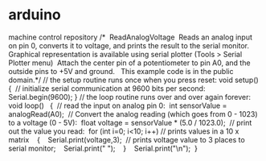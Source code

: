 # arduino
machine control repository
/*  ReadAnalogVoltage  Reads an analog input on pin 0, converts it to voltage, and prints the result to the serial monitor.  Graphical representation is available using serial plotter (Tools > Serial Plotter menu)  Attach the center pin of a potentiometer to pin A0, and the outside pins to +5V and ground.
  This example code is in the public domain.*/
// the setup routine runs once when you press reset:
void setup() 
{  
  // initialize serial communication at 9600 bits per second:  
  Serial.begin(9600);
}
  // the loop routine runs over and over again forever:
void loop()   
{  
  // read the input on analog pin 0:  
  int sensorValue = analogRead(A0);  
  // Convert the analog reading (which goes from 0 - 1023) to a voltage (0 - 5V):  
  float voltage = sensorValue * (5.0 / 1023.0);  
  // print out the value you read:  
  for (int i=0; i<10; i++)   // prints values in a 10 x matrix    
  {    
  Serial.print(voltage,3);  
  // prints voltage value to 3 places to serial monitor;    
  Serial.print(" ");    
  }    Serial.print("\n");  
}
